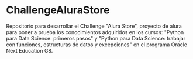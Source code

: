 # ChallengeAluraStore
Repositorio para desarrollar el Challenge "Alura Store", proyecto de alura para poner a prueba los conocimientos adquiridos en los cursos: "Python para Data Science: primeros pasos" y "Python para Data Science: trabajar con funciones, estructuras de datos y excepciones" en el programa Oracle Next Education G8.
